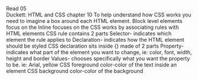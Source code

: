 Read 05		
Duckett: HTML and CSS chapter 10
To help understand how CSS works you need to imagine a box around each HTML element. 
Block level elements focus on the 
Inline focuses on the
CSS works by associating rules with HTML elements
CSS rule contains 2 parts
Selector- indicates which element the rule applies to
Declaration- indicates how the HTML element should be styled
CSS declaration sits inside {} made of 2 parts
Property- indicates what part of the element you want to change, ie: color, font, width, height and border
Values- chooses specifically what you want the property to be. ie: Arial, yellow
CSS foreground color-color of the text inside an element
CSS background color-color of the background